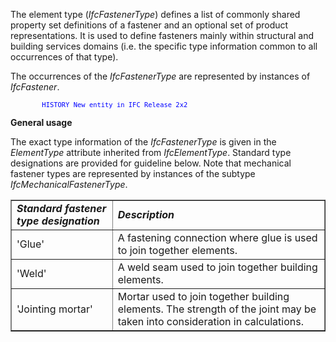 ﻿The element type (_IfcFastenerType_) defines a list of commonly shared property set definitions of a fastener and an optional set of product representations. It is used to define fasteners mainly within structural and building services domains (i.e. the specific type information common to all occurrences of that type).

The occurrences of the _IfcFastenerType_ are represented by instances of _IfcFastener_.

> <font color="#0000FF" size="-1">
            HISTORY New entity in IFC Release 2x2
</font>

**General usage**

The exact type information of the _IfcFastenerType_ is given in the _ElementType_ attribute inherited from _IfcElementType_. Standard type designations are provided for guideline below. Note that mechanical fastener types are represented by instances of the subtype _IfcMechanicalFastenerType_.

<table border="1">

   <tr>
       <td><i><b>Standard fastener type designation</b></i></td>
       <td><i><b>Description</b></i></td>
   </tr>
   <tr>
       <td>'Glue'</td>
       <td>A fastening connection where glue is used to join together elements.</td>
   </tr>
   <tr>
       <td>'Weld'</td>
       <td>A weld seam used to join together building elements.</td>
   </tr>
   <tr>
       <td>'Jointing mortar'</td>
       <td>Mortar used to join together building elements.
           The strength of the joint may be taken into consideration in calculations.</td>
   </tr>

</table>